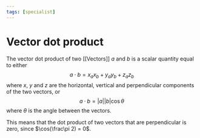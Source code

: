 ```yaml
---
tags: [specialist]
---
```


# Vector dot product
The vector dot product of two [[Vectors]] $a$ and $b$ is a scalar quantity equal to either
$$ a\cdot b = x_ax_b + y_ay_b + z_az_b $$
where $x$, $y$ and $z$ are the horizontal, vertical and perpendicular components of the two vectors, or
$$ a\cdot b = |a||b|\cos\theta $$
where $\theta$ is the angle between the vectors. 

This means that the dot product of two vectors that are perpendicular is zero, since $\cos(\frac\pi 2) = 0$.